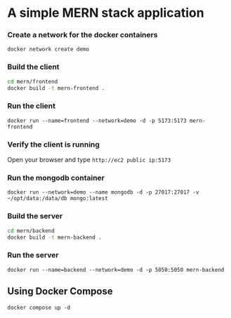 # A simple MERN stack application 

### Create a network for the docker containers

`docker network create demo`

### Build the client 

```sh
cd mern/frontend
docker build -t mern-frontend .
```

### Run the client

`docker run --name=frontend --network=demo -d -p 5173:5173 mern-frontend`

### Verify the client is running

Open your browser and type `http://ec2 public ip:5173`

### Run the mongodb container

`docker run --network=demo --name mongodb -d -p 27017:27017 -v ~/opt/data:/data/db mongo:latest`

### Build the server

```sh
cd mern/backend
docker build -t mern-backend .
```

### Run the server

`docker run --name=backend --network=demo -d -p 5050:5050 mern-backend`

## Using Docker Compose

`docker compose up -d`

